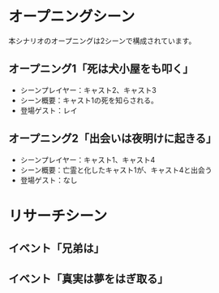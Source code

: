 # オープニングシーン

本シナリオのオープニングは2シーンで構成されています。

## オープニング1「死は犬小屋をも叩く」
* シーンプレイヤー：キャスト2、キャスト3
* シーン概要：キャスト1の死を知らされる。
* 登場ゲスト：レイ

## オープニング2「出会いは夜明けに起きる」
* シーンプレイヤー：キャスト1、キャスト4
* シーン概要：亡霊と化したキャスト1が、キャスト4と出会う
* 登場ゲスト：なし

# リサーチシーン

## イベント「兄弟は」


## イベント「真実は夢をはぎ取る」


